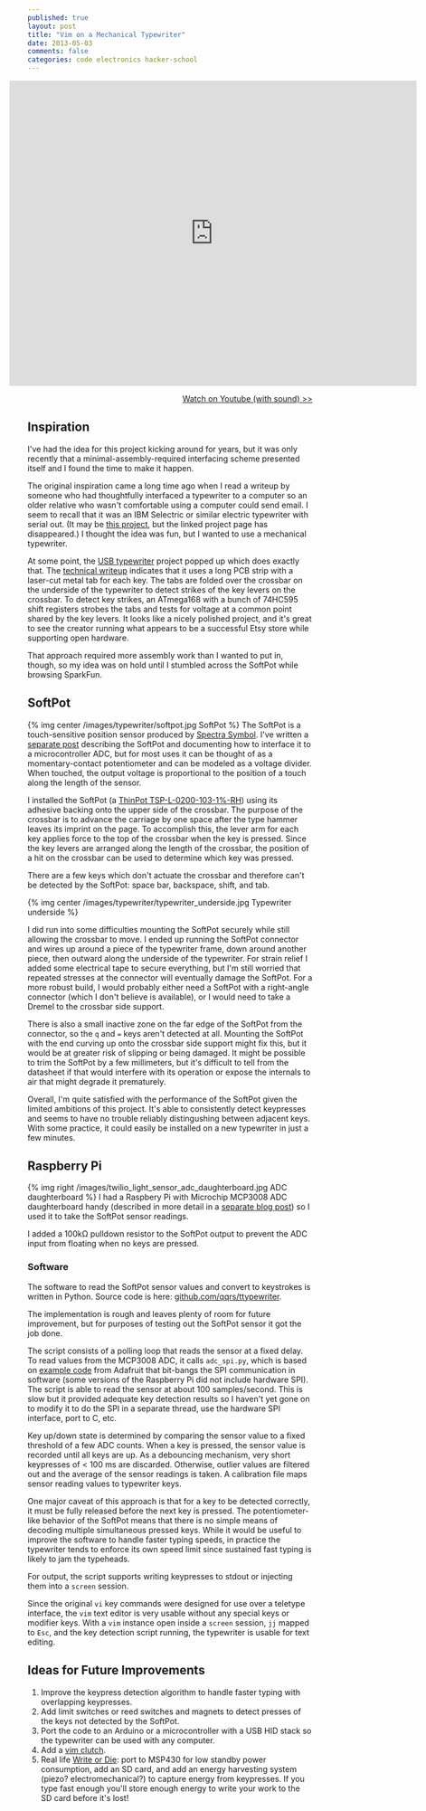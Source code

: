 ```yaml
---
published: true
layout: post
title: "Vim on a Mechanical Typewriter"
date: 2013-05-03
comments: false
categories: code electronics hacker-school
---
```


<iframe src="http://gfycat.com/ifr/BackGiddyAmericanbittern" frameborder="0" scrolling="no" width="720" height="540" style="-webkit-backface-visibility: hidden;-webkit-transform: scale(1);position: relative;left: -32px;" ></iframe>

<p style="text-align: right">
<a href="https://www.youtube.com/watch?v=eFBTBwdVobQ" target="_blank">Watch on Youtube (with sound) &gt;&gt;</a>
</p>

## Inspiration

I've had the idea for this project kicking around for years, but it was only recently that a minimal-assembly-required interfacing scheme presented itself and I found the time to make it happen.

The original inspiration came a long time ago when I read a writeup by someone
who had thoughtfully interfaced a typewriter to a computer so an older relative who wasn't comfortable using a computer could send email.
I seem to recall that it was an IBM Selectric or similar electric typewriter with serial out.
(It may be [this project](http://hackaday.com/2007/07/25/emailing-typewriter/), but the linked project page has disappeared.)
I thought the idea was fun, but I wanted to use a mechanical typewriter.

At some point, the [USB typewriter](http://www.usbtypewriter.com/) project popped up which does exactly that.
The [technical writeup](http://www.usbtypewriter.com/pages/instructions) indicates that
it uses a long PCB strip with a laser-cut metal tab for each key.
The tabs are folded over the crossbar on the underside of the typewriter to detect strikes of the key levers on the crossbar.
To detect key strikes, an ATmega168 with a bunch of 74HC595 shift registers strobes the tabs and tests for voltage at a common point shared by the key levers.
It looks like a nicely polished project, and it's great to see the creator running what appears to be a successful Etsy store while supporting open hardware.

That approach required more assembly work than I wanted to put in, though, so my idea was on hold until I stumbled across the SoftPot while browsing SparkFun.

## SoftPot

{% img center /images/typewriter/softpot.jpg SoftPot %}
The SoftPot is a touch-sensitive position sensor produced by [Spectra Symbol](http://www.spectrasymbol.com/potentiometer/softpot).
I've written a [separate post](/blog/2013/04/22/interfacing-a-softpot-sensor-to-an-adc/)
describing the SoftPot and documenting how to interface it to a microcontroller ADC,
but for most uses it can be thought of as a momentary-contact potentiometer and can be modeled as a voltage divider.
When touched, the output voltage is proportional to the position of a touch along the length of the sensor.

I installed the SoftPot (a [ThinPot TSP-L-0200-103-1%-RH](https://octopart.com/tsp-l-0200-103-1%25-rh-spectra+symbol-19249699)) using its adhesive backing onto the upper side of the crossbar.
The purpose of the crossbar is to advance the carriage by one space after the type hammer leaves its imprint on the page.
To accomplish this, the lever arm for each key applies force to the top of the crossbar when the key is pressed.
Since the key levers are arranged along the length of the crossbar, the position of a hit on the crossbar can be used to determine which key was pressed.

There are a few keys which don't actuate the crossbar and therefore can't be detected by the SoftPot: space bar, backspace, shift, and tab.

{% img center /images/typewriter/typewriter_underside.jpg Typewriter underside %}

I did run into some difficulties mounting the SoftPot securely while still allowing the crossbar to move.
I ended up running the SoftPot connector and wires up around a piece of the typewriter frame, down around another piece, then outward along the underside of the typewriter.
For strain relief I added some electrical tape to secure everything, but I'm still worried that repeated stresses at the connector will eventually damage the SoftPot.
For a more robust build, I would probably either need a SoftPot with a right-angle connector (which I don't believe is available), or I would need to take a Dremel to the crossbar side support.

There is also a small inactive zone on the far edge of the SoftPot from the connector, so the `q` and `=` keys aren't detected at all.
Mounting the SoftPot with the end curving up onto the crossbar side support might fix this, but it would be at greater risk of slipping or being damaged.
It might be possible to trim the SoftPot by a few millimeters,
but it's difficult to tell from the datasheet if that would interfere with its operation or expose the internals to air that might degrade it prematurely.

Overall, I'm quite satisfied with the performance of the SoftPot given the limited ambitions of this project.
It's able to consistently detect keypresses and seems to have no trouble reliably distingushing between adjacent keys.
With some practice, it could easily be installed on a new typewriter in just a few minutes.

## Raspberry Pi
{% img right /images/twilio_light_sensor_adc_daughterboard.jpg ADC daughterboard %}
I had a Raspbery Pi with Microchip MCP3008 ADC daughterboard handy (described in more detail in a [separate blog post](/blog/2013/04/10/twilio-light-sensor/))
so I used it to take the SoftPot sensor readings.

I added a 100kΩ pulldown resistor to the SoftPot output to prevent the ADC input from floating when no keys are pressed.

### Software
The software to read the SoftPot sensor values and convert to keystrokes is written in Python. Source code is here:
[github.com/qqrs/ttypewriter](https://github.com/qqrs/ttypewriter).

The implementation is rough and leaves plenty of room for future improvement, but for purposes of testing out the SoftPot sensor it got the job done.

The script consists of a polling loop that reads the sensor at a fixed delay.
To read values from the MCP3008 ADC, it calls `adc_spi.py`, which is based on
[example code](http://learn.adafruit.com/reading-a-analog-in-and-controlling-audio-volume-with-the-raspberry-pi/necessary-packages)
from Adafruit that bit-bangs the SPI communication in software (some versions of the Raspberry Pi did not include hardware SPI).
The script is able to read the sensor at about 100 samples/second.
This is slow but it provided adequate key detection results so I haven't yet gone on to modify it to do the SPI in a separate thread, use the hardware SPI interface, port to C, etc.

Key up/down state is determined by comparing the sensor value to a fixed threshold of a few ADC counts.
When a key is pressed, the sensor value is recorded until all keys are up.
As a debouncing mechanism, very short keypresses of < 100 ms are discarded.
Otherwise, outlier values are filtered out and the average of the sensor readings is taken.
A calibration file maps sensor reading values to typewriter keys.

One major caveat of this approach is that for a key to be detected correctly, it must be fully released before the next key is pressed.
The potentiometer-like behavior of the SoftPot means that there is no simple means of decoding multiple simultaneous pressed keys.
While it would be useful to improve the software to handle faster typing speeds, in practice the typewriter tends to enforce its own speed limit since sustained fast typing is likely to jam the typeheads.

For output, the script supports writing keypresses to stdout or injecting them into a `screen` session.

Since the original `vi` key commands were designed for use over a teletype interface, the `vim` text editor is very usable without any special keys or modifier keys.
With a `vim` instance open inside a `screen` session, `jj` mapped to `Esc`, and the key detection script running, the typewriter is usable for text editing.

## Ideas for Future Improvements

1. Improve the keypress detection algorithm to handle faster typing with overlapping keypresses.
1. Add limit switches or reed switches and magnets to detect presses of the keys not detected by the SoftPot.
1. Port the code to an Arduino or a microcontroller with a USB HID stack so the typewriter can be used with any computer.
1. Add a [vim clutch](https://github.com/alevchuk/vim-clutch).
1. Real life [Write or Die](http://writeordie.com/):
port to MSP430 for low standby power consumption, add an SD card, and add an energy harvesting system (piezo? electromechanical?) to capture energy from keypresses.
If you type fast enough you'll store enough energy to write your work to the SD card before it's lost!
